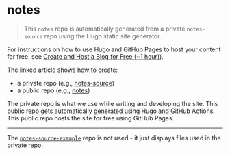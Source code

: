 # notes

> This `notes` repo is automatically generated from a private `notes-source` repo using the Hugo static site generator. 

For instructions on how to use Hugo and GitHub Pages to host your content for free, see [Create and Host a Blog for Free (~1 hour)](https://denisecase.github.io/notes/post/2022-01-01-publish/)).

The linked article shows how to create:

- a private repo (e.g., [notes-source](https://github.com/denisecase/notes-source))
- a public repo (e.g., [notes](https://github.com/denisecase/notes))

The private repo is what we use while writing and developing the site. This public repo gets automatically generated using Hugo and GitHub Actions. 
This public repo hosts the site for free using GitHub Pages.

-----

The [`notes-source-example`](https://github.com/denisecase/notes-source-example) repo is not used - it just displays files used in the private repo.
